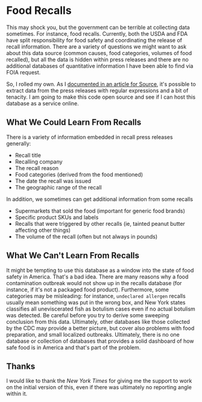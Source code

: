 # Food Recalls

This may shock you, but the government can be terrible at collecting data sometimes. For instance, food recalls. Currently, both the USDA and FDA have split responsibility for food safety and coordinating the release of recall information. There are a variety of questions we might want to ask about this data source (common causes, food categories, volumes of food recalled), but all the data is hidden within press releases and there are no additional databases of quantitative information I have been able to find via FOIA request.

So, I rolled my own. As I [documented in an article for Source](https://source.opennews.org/en-US/learning/how-sausage-gets-made/), it's possible to extract data from the press releases with regular expressions and a bit of tenacity. I am going to make this code open source and see if I can host this database as a service online.

## What We Could Learn From Recalls

There is a variety of information embedded in recall press releases generally:

* Recall title
* Recalling company
* The recall reason
* Food categories (derived from the food mentioned)
* The date the recall was issued
* The geographic range of the recall

In addition, we sometimes can get additional information from some recalls

* Supermarkets that sold the food (important for generic food brands)
* Specific product SKUs and labels
* Recalls that were triggered by other recalls (ie, tainted peanut butter affecting other things)
* The volume of the recall (often but not always in pounds)

## What We Can't Learn From Recalls

It might be tempting to use this database as a window into the state of food safety in America. That's a bad idea. There are many reasons why a food contamination outbreak would not show up in the recalls database (for instance, if it's not a packaged food product). Furthermore, some categories may be misleading: for instance, `undeclared allergen` recalls usually mean something was put in the wrong box, and New York states classifies all uneviscerated fish as botulism cases even if no actual botulism was detected. Be careful before you try to derive some sweeping conclusion from this data. Ultimately, other databases like those collected by the CDC may provide a better picture, but cover also problems with food preparation, and small localized outbreaks. Ultimately, there is no one database or collection of databases that provides a solid dashboard of how safe food is in America and that's part of the problem.

## Thanks

I would like to thank the _New York Times_ for giving me the support to work on the initial version of this, even if there was ultimately no reporting angle within it.